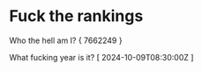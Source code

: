 # Fuck the rankings

Who the hell am I?
{ 7662249 }

What fucking year is it?
[ 2024-10-09T08:30:00Z ]
